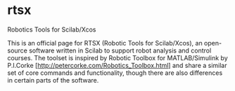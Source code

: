 rtsx
====

Robotics Tools for Scilab/Xcos

This is an official page for RTSX (Robotic Tools for Scilab/Xcos), an open-source software written in Scilab to support robot analysis and control courses. The toolset is inspired by Robotic Toolbox for MATLAB/Simulink by P.I.Corke [http://petercorke.com/Robotics_Toolbox.html] and share a similar set of core commands and functionality, though there are also differences in certain parts of the software.



